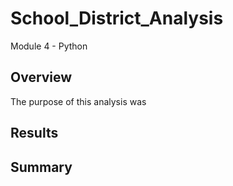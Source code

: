 # School_District_Analysis
Module 4 - Python
## Overview
The purpose of this analysis was

## Results

## Summary
